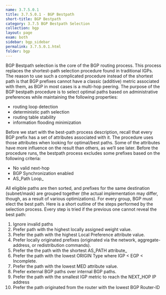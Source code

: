 ```yaml
---
name: 3.7.5.0.1
title: 3.7.5.0.1 - BGP Bestpath
short-title: BGP Bestpath
category: 3.7.5 BGP Bestpath Selection
collection: bgp
layout: page
exam: both
sidebar: bgp_sidebar
permalink: 3.7.5.0.1.html
folder: bgp
---
```

BGP Bestpath selection is the core of the BGP routing process. This process replaces the shortest-path selection procedure found in traditional IGPs. The reason to use such a complicated procedure instead of the shortest path is that BGP prefixes cannot have a classic (additive) metric associated with them, as BGP in most cases is a multi-hop peering. The purpose of the BGP bestpath procedure is to select optimal paths based on administrative preferences while maintaining the following properties:
- routing loop detection
- deterministic path selection
- routing table stability
- information flooding minimization

Before we start with the best-path process description, recall that every BGP prefix has a set of attributes associated with it. The procedure uses those attributes when looking for optimal/best paths. Some of the attributes have more influence on the result than others, as we’ll see later. Before the procedure runs, the bestpath process excludes some prefixes based on the following criteria: 
- No valid next-hop
- BGP Synchronization enabled
- AS_Path Loop_

All eligible paths are then sorted, and prefixes for the same destination (subnet/mask) are grouped together (the actual implementation may differ, though, as a result of various optimizations). For every group, BGP must elect the best path. Here is a short outline of the steps performed by the selection process. Every step is tried if the previous one cannot reveal the best path:
1. Ignore invalid paths
2. Prefer path with the highest locally assigned weight value.
3. Prefer the path with the highest Local Preference attribute value.
4. Prefer locally originated prefixes (originated via the network, aggregate-address, or redistribution commands).
5. Prefer the the path with the shortest AS_PATH attribute_
6. Prefer the path with the lowest ORIGIN Type where IGP \< EGP \< Incomplete.
7. Prefer the path with the lowest MED attribute value.
8. Prefer external BGP paths over internal BGP paths.
9. Prefer the path with the smallest IGP metric to reach the NEXT_HOP IP address
10. Prefer the path originated from the router with the lowest BGP Router-ID
